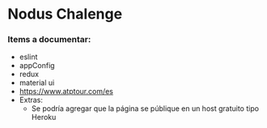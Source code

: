# Nodus Chalenge

### Items a documentar: 
- eslint
- appConfig
- redux
- material ui
- https://www.atptour.com/es
- Extras:
  * Se podría agregar que la página se públique en un host gratuito tipo Heroku

